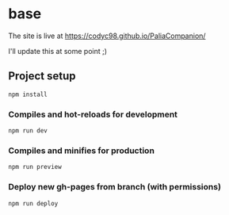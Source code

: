 # base

The site is live at https://codyc98.github.io/PaliaCompanion/

I'll update this at some point ;)

## Project setup

```
npm install
```

### Compiles and hot-reloads for development

```
npm run dev
```

### Compiles and minifies for production

```
npm run preview
```

### Deploy new gh-pages from branch (with permissions)

```
npm run deploy
```